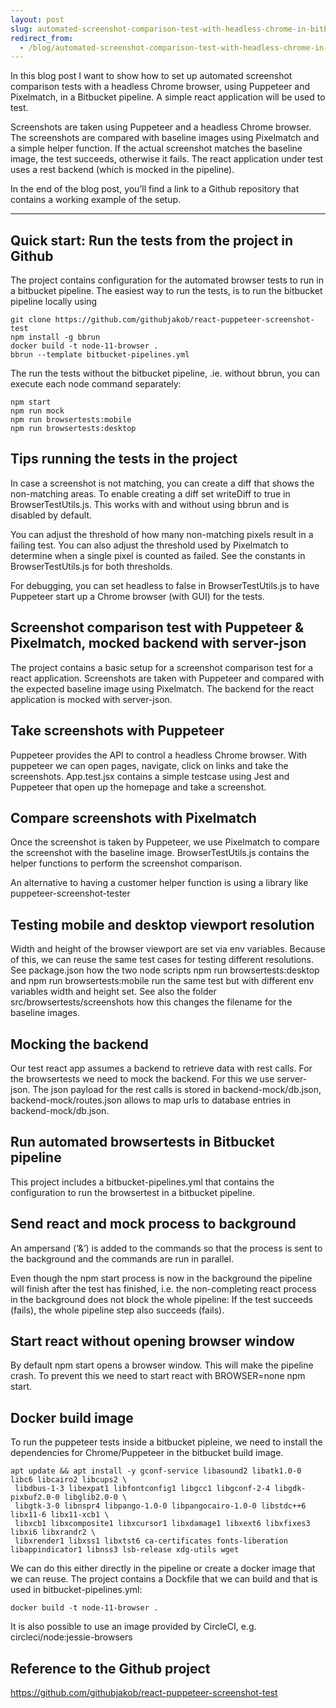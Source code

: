 ```yaml
---
layout: post
slug: automated-screenshot-comparison-test-with-headless-chrome-in-bitbucket-pipeline
redirect_from:
  - /blog/automated-screenshot-comparison-test-with-headless-chrome-in-bitbucket-pipeline/
---
```


In this blog post I want to show how to set up automated screenshot comparison tests with a headless Chrome browser, using Puppeteer and Pixelmatch, in a Bitbucket pipeline. A simple react application will be used to test.

Screenshots are taken using Puppeteer and a headless Chrome browser. The screenshots are compared with baseline images using Pixelmatch and a simple helper function. If the actual screenshot matches the baseline image, the test succeeds, otherwise it fails. The react application under test uses a rest backend (which is mocked in the pipeline).

In the end of the blog post, you’ll find a link to a Github repository that contains a working example of the setup.

---

## Quick start: Run the tests from the project in Github

The project contains configuration for the automated browser tests to run in a bitbucket pipeline. The easiest way to run the tests, is to run the bitbucket pipeline locally using

```
git clone https://github.com/githubjakob/react-puppeteer-screenshot-test
npm install -g bbrun
docker build -t node-11-browser .
bbrun --template bitbucket-pipelines.yml
```

The run the tests without the bitbucket pipeline, .ie. without bbrun, you can execute each node command separately:

```
npm start
npm run mock
npm run browsertests:mobile
npm run browsertests:desktop
```

## Tips running the tests in the project

In case a screenshot is not matching, you can create a diff that shows the non-matching areas. To enable creating a diff set writeDiff to true in BrowserTestUtils.js. This works with and without using bbrun and is disabled by default.

You can adjust the threshold of how many non-matching pixels result in a failing test. You can also adjust the threshold used by Pixelmatch to determine when a single pixel is counted as failed. See the constants in BrowserTestUtils.js for both thresholds.

For debugging, you can set headless to false in BrowserTestUtils.js to have Puppeteer start up a Chrome browser (with GUI) for the tests.

## Screenshot comparison test with Puppeteer & Pixelmatch, mocked backend with server-json

The project contains a basic setup for a screenshot comparison test for a react application. Screenshots are taken with Puppeteer and compared with the expected baseline image using Pixelmatch. The backend for the react application is mocked with server-json.

## Take screenshots with Puppeteer

Puppeteer provides the API to control a headless Chrome browser. With puppeteer we can open pages, navigate, click on links and take the screenshots. App.test.jsx contains a simple testcase using Jest and Puppeteer that open up the homepage and take a screenshot.

## Compare screenshots with Pixelmatch

Once the screenshot is taken by Puppeteer, we use Pixelmatch to compare the screenshot with the baseline image. BrowserTestUtils.js contains the helper functions to perform the screenshot comparison.

An alternative to having a customer helper function is using a library like puppeteer-screenshot-tester

## Testing mobile and desktop viewport resolution

Width and height of the browser viewport are set via env variables. Because of this, we can reuse the same test cases for testing different resolutions. See package.json how the two node scripts npm run browsertests:desktop and npm run browsertests:mobile run the same test but with different env variables width and height set. See also the folder src/browsertests/screenshots how this changes the filename for the baseline images.

## Mocking the backend

Our test react app assumes a backend to retrieve data with rest calls. For the browsertests we need to mock the backend. For this we use server-json. The json payload for the rest calls is stored in backend-mock/db.json, backend-mock/routes.json allows to map urls to database entries in backend-mock/db.json.

## Run automated browsertests in Bitbucket pipeline

This project includes a bitbucket-pipelines.yml that contains the configuration to run the browsertest in a bitbucket pipeline.

## Send react and mock process to background

An ampersand (‘&’) is added to the commands so that the process is sent to the background and the commands are run in parallel.

Even though the npm start process is now in the background the pipeline will finish after the test has finished, i.e. the non-completing react process in the background does not block the whole pipeline: If the test succeeds (fails), the whole pipeline step also succeeds (fails).

## Start react without opening browser window

By default npm start opens a browser window. This will make the pipeline crash. To prevent this we need to start react with BROWSER=none npm start.

## Docker build image

To run the puppeteer tests inside a bitbucket pipleine, we need to install the dependencies for Chrome/Puppeteer in the bitbucket build image.

```
apt update && apt install -y gconf-service libasound2 libatk1.0-0 libc6 libcairo2 libcups2 \
 libdbus-1-3 libexpat1 libfontconfig1 libgcc1 libgconf-2-4 libgdk-pixbuf2.0-0 libglib2.0-0 \
 libgtk-3-0 libnspr4 libpango-1.0-0 libpangocairo-1.0-0 libstdc++6 libx11-6 libx11-xcb1 \
 libxcb1 libxcomposite1 libxcursor1 libxdamage1 libxext6 libxfixes3 libxi6 libxrandr2 \
 libxrender1 libxss1 libxtst6 ca-certificates fonts-liberation libappindicator1 libnss3 lsb-release xdg-utils wget
```

We can do this either directly in the pipeline or create a docker image that we can reuse. The project contains a Dockfile that we can build and that is used in bitbucket-pipelines.yml:

```
docker build -t node-11-browser .
```

It is also possible to use an image provided by CircleCI, e.g. circleci/node:jessie-browsers

## Reference to the Github project

https://github.com/githubjakob/react-puppeteer-screenshot-test